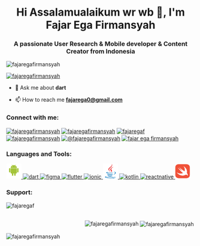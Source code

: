 <h1 align="center">Hi Assalamualaikum wr wb 👋, I'm Fajar Ega Firmansyah</h1>
<h3 align="center">A passionate User Research & Mobile developer & Content Creator from Indonesia</h3>

<p align="left"> <img src="https://komarev.com/ghpvc/?username=fajaregafirmansyah&label=Profile%20views&color=0e75b6&style=flat" alt="fajaregafirmansyah" /> </p>

<p align="left"> <a href="https://github.com/ryo-ma/github-profile-trophy"><img src="https://github-profile-trophy.vercel.app/?username=fajaregafirmansyah" alt="fajaregafirmansyah" /></a> </p>

- 💬 Ask me about **dart**

- 📫 How to reach me **fajarega0@gmail.com**

<h3 align="left">Connect with me:</h3>
<p align="left">
<a href="https://linkedin.com/in/fajaregafirmansyah" target="blank"><img align="center" src="https://cdn.jsdelivr.net/npm/simple-icons@3.0.1/icons/linkedin.svg" alt="fajaregafirmansyah" height="30" width="40" /></a>
<a href="https://fb.com/fajaregafirmansyah" target="blank"><img align="center" src="https://cdn.jsdelivr.net/npm/simple-icons@3.0.1/icons/facebook.svg" alt="fajaregafirmansyah" height="30" width="40" /></a>
<a href="https://instagram.com/fajaregaf" target="blank"><img align="center" src="https://cdn.jsdelivr.net/npm/simple-icons@3.0.1/icons/instagram.svg" alt="fajaregaf" height="30" width="40" /></a>
<a href="https://dribbble.com/fajaregafirmansyah" target="blank"><img align="center" src="https://cdn.jsdelivr.net/npm/simple-icons@3.0.1/icons/dribbble.svg" alt="fajaregafirmansyah" height="30" width="40" /></a>
<a href="https://medium.com/@fajaregafirmansyah" target="blank"><img align="center" src="https://cdn.jsdelivr.net/npm/simple-icons@3.0.1/icons/medium.svg" alt="@fajaregafirmansyah" height="30" width="40" /></a>
<a href="https://www.youtube.com/c/fajar ega firmansyah" target="blank"><img align="center" src="https://cdn.jsdelivr.net/npm/simple-icons@3.0.1/icons/youtube.svg" alt="fajar ega firmansyah" height="30" width="40" /></a>
</p>

<h3 align="left">Languages and Tools:</h3>
<p align="left"> <a href="https://developer.android.com" target="_blank"> <img src="https://raw.githubusercontent.com/devicons/devicon/master/icons/android/android-original-wordmark.svg" alt="android" width="40" height="40"/> </a> <a href="https://dart.dev" target="_blank"> <img src="https://www.vectorlogo.zone/logos/dartlang/dartlang-icon.svg" alt="dart" width="40" height="40"/> </a> <a href="https://www.figma.com/" target="_blank"> <img src="https://www.vectorlogo.zone/logos/figma/figma-icon.svg" alt="figma" width="40" height="40"/> </a> <a href="https://flutter.dev" target="_blank"> <img src="https://www.vectorlogo.zone/logos/flutterio/flutterio-icon.svg" alt="flutter" width="40" height="40"/> </a> <a href="https://ionicframework.com" target="_blank"> <img src="https://upload.wikimedia.org/wikipedia/commons/d/d1/Ionic_Logo.svg" alt="ionic" width="40" height="40"/> </a> <a href="https://www.java.com" target="_blank"> <img src="https://raw.githubusercontent.com/devicons/devicon/master/icons/java/java-original.svg" alt="java" width="40" height="40"/> </a> <a href="https://kotlinlang.org" target="_blank"> <img src="https://www.vectorlogo.zone/logos/kotlinlang/kotlinlang-icon.svg" alt="kotlin" width="40" height="40"/> </a> <a href="https://reactnative.dev/" target="_blank"> <img src="https://reactnative.dev/img/header_logo.svg" alt="reactnative" width="40" height="40"/> </a> <a href="https://developer.apple.com/swift/" target="_blank"> <img src="https://raw.githubusercontent.com/devicons/devicon/master/icons/swift/swift-original.svg" alt="swift" width="40" height="40"/> </a> </p>

<h3 align="left">Support:</h3>
<p><a href="https://www.buymeacoffee.com/fajaregaf"> <img align="left" src="https://cdn.buymeacoffee.com/buttons/v2/default-yellow.png" height="50" width="210" alt="fajaregaf" /></a></p><br><br>

<p><img align="left" src="https://github-readme-stats.vercel.app/api/top-langs?username=fajaregafirmansyah&show_icons=true&locale=en&layout=compact" alt="fajaregafirmansyah" /></p>

<p>&nbsp;<img align="center" src="https://github-readme-stats.vercel.app/api?username=fajaregafirmansyah&show_icons=true&locale=en" alt="fajaregafirmansyah" /></p>

<p><img align="center" src="https://github-readme-streak-stats.herokuapp.com/?user=fajaregafirmansyah&" alt="fajaregafirmansyah" /></p>
